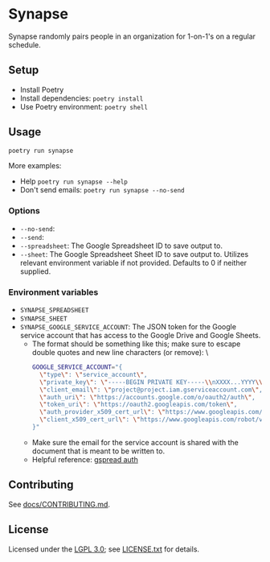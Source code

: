 # Synapse

Synapse randomly pairs people in an organization for 1-on-1's on a regular schedule.

## Setup

- Install Poetry
- Install dependencies: `poetry install`
- Use Poetry environment: `poetry shell`

## Usage

```bash
poetry run synapse
```

More examples:

- Help `poetry run synapse --help`
- Don't send emails: `poetry run synapse --no-send`

### Options

- `--no-send`:
- `--send`:
- `--spreadsheet`: The Google Spreadsheet ID to save output to.
- `--sheet`: The Google Spreadsheet Sheet ID to save output to. Utilizes relevant environment variable if not provided. Defaults to 0 if neither supplied.

### Environment variables

- `SYNAPSE_SPREADSHEET`
- `SYNAPSE_SHEET`
- `SYNAPSE_GOOGLE_SERVICE_ACCOUNT`: The JSON token for the Google service account that has access to the Google Drive and Google Sheets.
  - The format should be something like this; make sure to escape double quotes and new line characters (or remove): \
    ```bash
    GOOGLE_SERVICE_ACCOUNT="{
      \"type\": \"service_account\",
      \"private_key\": \"-----BEGIN PRIVATE KEY-----\\nXXXX...YYYY\\n-----END PRIVATE KEY-----\\n\",
      \"client_email\": \"project@project.iam.gserviceaccount.com\",
      \"auth_uri\": \"https://accounts.google.com/o/oauth2/auth\",
      \"token_uri\": \"https://oauth2.googleapis.com/token\",
      \"auth_provider_x509_cert_url\": \"https://www.googleapis.com/oauth2/v1/certs\",
      \"client_x509_cert_url\": \"https://www.googleapis.com/robot/v1/metadata/x509/project%40project.iam.gserviceaccount.com\"
    }"
    ```
  - Make sure the email for the service account is shared with the document that is meant to be written to.
  - Helpful reference: [gspread auth](https://docs.gspread.org/en/latest/oauth2.html)

## Contributing

See [docs/CONTRIBUTING.md](./docs/CONTRIBUTING.md).

## License

Licensed under the [LGPL 3.0](https://www.gnu.org/licenses/lgpl-3.0.en.html); see [LICENSE.txt](./LICENSE.txt) for details.
